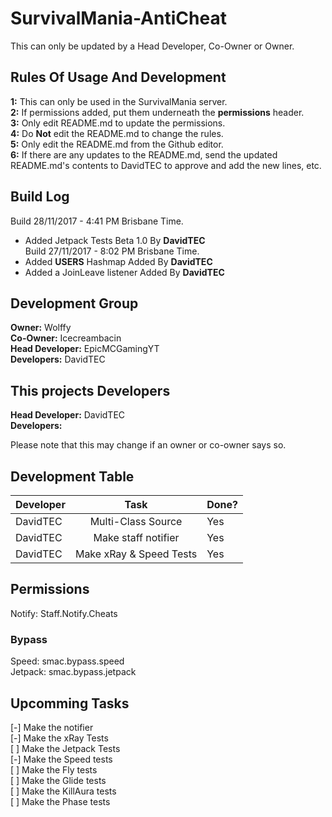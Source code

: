 # SurvivalMania-AntiCheat
This can only be updated by a Head Developer, Co-Owner or Owner.  

## Rules Of Usage And Development
**1:** This can only be used in the SurvivalMania server.  
**2:** If permissions added, put them underneath the **permissions** header.  
**3:** Only edit README.md to update the permissions.  
**4:** Do **Not** edit the README.md to change the rules.  
**5:** Only edit the README.md from the Github editor.  
**6:** If there are any updates to the README.md, send the updated README.md's contents to DavidTEC to approve and add the new lines, etc.  

## Build Log
Build 28/11/2017 - 4:41 PM Brisbane Time.  
 - Added Jetpack Tests Beta 1.0 By **DavidTEC**  
Build 27/11/2017 - 8:02 PM Brisbane Time.  
 - Added **USERS** Hashmap Added By **DavidTEC**  
 - Added a JoinLeave listener Added By **DavidTEC**  

## Development Group
**Owner:** Wolffy  
**Co-Owner:** Icecreambacin  
**Head Developer:** EpicMCGamingYT  
**Developers:** DavidTEC 

## This projects Developers
**Head Developer:** DavidTEC  
**Developers:**  

Please note that this may change if an owner or co-owner says so.  

## Development Table
| Developer     | Task                         | Done? |
| ------------- |:----------------------------:|-------|
| DavidTEC      | Multi-Class Source           | Yes   |
| DavidTEC      | Make staff notifier          | Yes   |
| DavidTEC      | Make xRay & Speed Tests      | Yes   |

## Permissions
Notify: Staff.Notify.Cheats  
### Bypass
Speed: smac.bypass.speed  
Jetpack: smac.bypass.jetpack  

## Upcomming Tasks
[-] Make the notifier  
[-] Make the xRay Tests  
[ ] Make the Jetpack Tests  
[-] Make the Speed tests  
[ ] Make the Fly tests  
[ ] Make the Glide tests  
[ ] Make the KillAura tests  
[ ] Make the Phase tests  
